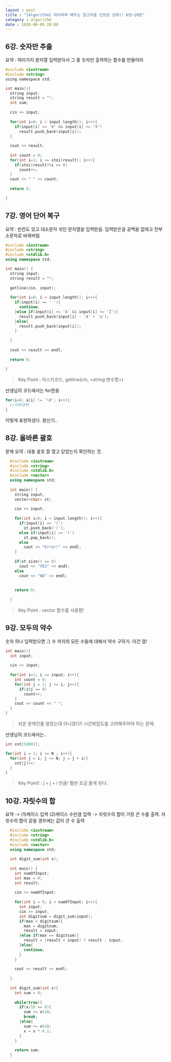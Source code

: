 ```yaml
---
layout : post
title : "[Algorithm] 따라하며 배우는 알고리즘 인프런 강좌!! 6장~10장"
category : algorithm
date : 2020-06-09 20:00
---
```


## 6강. 숫자만 추출

요약 : 여러가지 문자열 입력받아서 그 중 숫자만 출력하는 함수를 만들어라

```c
#include <iostream>
#include <string>
using namespace std;

int main(){
  string input;
  string result = "";
  int sum;
  
  cin >> input;
  
  for(int i=0; i < input.length(); i++){
    if(input[i] >= '0' && input[i] <= '9')
      result.push_back(input[i]);
  }
  
  cout << result;
  
  int count = 0;
  for(int i=1; i <= stoi(result); i++){
    if(stoi(result)%i == 0)
      count++;
  }
  cout << " " << count;
  
  return 0;
  
}
```


## 7강. 영어 단어 복구

요약 : 빈칸도 있고 대소문자 섞인 문자열을 입력받음. 입력받은걸 공백을 없애고 전부 소문자로 바꿔버림

```c++
#include <iostream>
#include <string>
#include <stdlib.h>
using namespace std;

int main() {
  string input;
  string result = "";
  
  getline(cin, input);
  
  for(int i=0; i < input.length(); i++){
    if(input[i] == ' '){
      continue;
    }else if(input[i] >= 'A' && input[i] <= 'Z'){
      result.push_back(input[i] - 'A' + 'a');
    }else{
      result.push_back(input[i]);
    }
    
  }
  
  cout << result << endl;
  
  return 0;
  
}

```

> Key Point : 아스키코드, getline(cin, \<string 변수명\>)


선생님의 코드에서는 for문을


```c++
for(i=0; a[i] != '\0'; i++){
  //이하생략
}
```

이렇게 표현하셨다. 왕신기..



## 8강. 올바른 괄호

문제 요약 : 대충 괄호 잘 열고 닫았는지 확인하는 것.


```c++
  #include <iostream>
  #include <string>
  #include <stdlib.h>
  #include <vector>
  using namespace std;
  
  int main() {
    string input;
    vector<char> st;
    
    cin >> input;
    
    for(int i=0; i < input.length(); i++){
      if(input[i] == '(')
        st.push_back('(');
      else if(input[i] == ')')
        st.pop_back();
      else
        cout << "Error!" << endl;
    }
    
    if(st.size() == 0)
      cout << "YES" << endl;
    else
      cout << "NO" << endl;
      
    
    return 0;
    
  }

```

> Key Point : vector 함수를 사용함! 


## 9강. 모두의 약수

숫자 하나 입력받으면 그 수 까지의 모든 수들에 대해서 약수 구하기. 이건 껌!

```c++
int main(){
  int input;
  
  cin >> input;
  
  for(int i=1; i <= input; i++){
    int count = 0;
    for(int j = 1; j <= i; j++){
      if(i%j == 0)
        count++;
    }
    cout << count << " ";    
  }  
}
```

> 쉬운 문제인줄 알았는데 아니었다!! 시간복잡도를 고려해주어야 하는 문제.

선생님의 코드에서는..

```c++
int cnt[50001];

for(int i = 1; i <= N ; i++){
  for(int j = i; j <= N; j = j + i){
    cnt[j]++;
  }
}
```

> Key Point! : j = j + i 만큼! 훨씬 조금 돌게 된다. 


## 10강. 자릿수의 합

요약 -> (1)케이스 입력 (2)케이스 수만큼 입력 -> 자릿수의 합이 가장 큰 수를 출력. 자릿수의 합이 같을 경우에는 값이 큰 수 출력

```c++
  #include <iostream>
  #include <string>
  #include <stdlib.h>
  #include <vector>
  using namespace std;
  
  int digit_sum(int x);
  
  int main() {
    int numOfInput;
    int max = 0;
    int result;
    
    cin >> numOfInput;
    
    for(int i = 0; i < numOfInput; i++){
      int input;
      cin >> input;
      int digitsum = digit_sum(input);
      if(max < digitsum){
        max = digitsum;
        result = input;
      }else if(max == digitsum){
        result = (result > input) ? result : input;
      }else{
        continue;
      }
    }
    
    cout << result << endl;
    
  }
  
  int digit_sum(int x){
    int sum = 0;
    
    while(true){
      if(x/10 == 0){
        sum += x%10;
        break;
      }else{
        sum += x%10;
        x = x * 0.1;
      }
    }
    
    return sum;
  }

```
